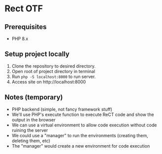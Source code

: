 # Rect OTF

## Prerequisites

- PHP 8.x

## Setup project locally

1. Clone the repository to desired directory.
2. Open root of project directory in terminal
3. Run ```php -S localhost:8000``` to run server.
4. Access site on http://localhost:8000

## Notes (temporary) 
- PHP backend (simple, not fancy framework stuff)
- We'll use PHP's execute function to execute ReCT code and show the output in the browser
- We can use a virtual environment to allow code execution without code ruining the server
- We could use a "manager" to run the environments (creating them, deleting them, etc)
- The "manager" would create a new environment for code execution
